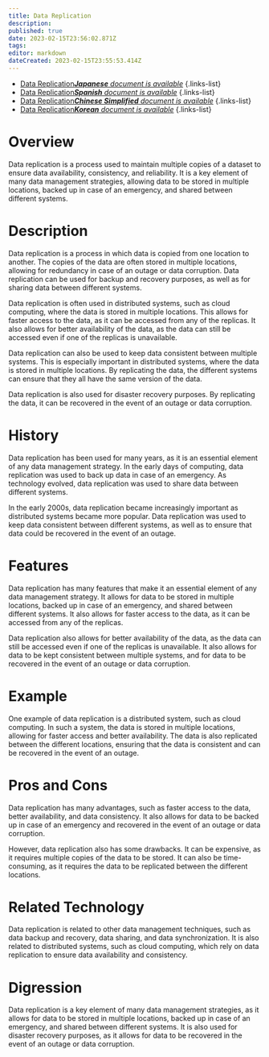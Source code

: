 ```yaml
---
title: Data Replication
description: 
published: true
date: 2023-02-15T23:56:02.871Z
tags: 
editor: markdown
dateCreated: 2023-02-15T23:55:53.414Z
---
```


- [Data Replication***Japanese** document is available*](/ja/Knowledge-base/Dictionary/data-replication)
{.links-list}
- [Data Replication***Spanish** document is available*](/es/Knowledge-base/Dictionary/data-replication)
{.links-list}
- [Data Replication***Chinese Simplified** document is available*](/zh/Knowledge-base/Dictionary/data-replication)
{.links-list}
- [Data Replication***Korean** document is available*](/ko/Knowledge-base/Dictionary/data-replication)
{.links-list}


# Overview
Data replication is a process used to maintain multiple copies of a dataset to ensure data availability, consistency, and reliability. It is a key element of many data management strategies, allowing data to be stored in multiple locations, backed up in case of an emergency, and shared between different systems.

# Description
Data replication is a process in which data is copied from one location to another. The copies of the data are often stored in multiple locations, allowing for redundancy in case of an outage or data corruption. Data replication can be used for backup and recovery purposes, as well as for sharing data between different systems.

Data replication is often used in distributed systems, such as cloud computing, where the data is stored in multiple locations. This allows for faster access to the data, as it can be accessed from any of the replicas. It also allows for better availability of the data, as the data can still be accessed even if one of the replicas is unavailable.

Data replication can also be used to keep data consistent between multiple systems. This is especially important in distributed systems, where the data is stored in multiple locations. By replicating the data, the different systems can ensure that they all have the same version of the data.

Data replication is also used for disaster recovery purposes. By replicating the data, it can be recovered in the event of an outage or data corruption.

# History
Data replication has been used for many years, as it is an essential element of any data management strategy. In the early days of computing, data replication was used to back up data in case of an emergency. As technology evolved, data replication was used to share data between different systems.

In the early 2000s, data replication became increasingly important as distributed systems became more popular. Data replication was used to keep data consistent between different systems, as well as to ensure that data could be recovered in the event of an outage.

# Features
Data replication has many features that make it an essential element of any data management strategy. It allows for data to be stored in multiple locations, backed up in case of an emergency, and shared between different systems. It also allows for faster access to the data, as it can be accessed from any of the replicas.

Data replication also allows for better availability of the data, as the data can still be accessed even if one of the replicas is unavailable. It also allows for data to be kept consistent between multiple systems, and for data to be recovered in the event of an outage or data corruption.

# Example
One example of data replication is a distributed system, such as cloud computing. In such a system, the data is stored in multiple locations, allowing for faster access and better availability. The data is also replicated between the different locations, ensuring that the data is consistent and can be recovered in the event of an outage.

# Pros and Cons
Data replication has many advantages, such as faster access to the data, better availability, and data consistency. It also allows for data to be backed up in case of an emergency and recovered in the event of an outage or data corruption.

However, data replication also has some drawbacks. It can be expensive, as it requires multiple copies of the data to be stored. It can also be time-consuming, as it requires the data to be replicated between the different locations.

# Related Technology
Data replication is related to other data management techniques, such as data backup and recovery, data sharing, and data synchronization. It is also related to distributed systems, such as cloud computing, which rely on data replication to ensure data availability and consistency.

# Digression
Data replication is a key element of many data management strategies, as it allows for data to be stored in multiple locations, backed up in case of an emergency, and shared between different systems. It is also used for disaster recovery purposes, as it allows for data to be recovered in the event of an outage or data corruption.